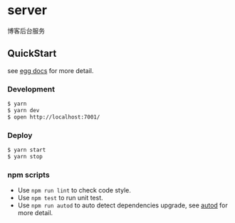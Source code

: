 # server

博客后台服务

## QuickStart

<!-- add docs here for user -->

see [egg docs][egg] for more detail.

### Development

```bash
$ yarn
$ yarn dev
$ open http://localhost:7001/
```

### Deploy

```bash
$ yarn start
$ yarn stop
```

### npm scripts

- Use `npm run lint` to check code style.
- Use `npm test` to run unit test.
- Use `npm run autod` to auto detect dependencies upgrade, see [autod](https://www.npmjs.com/package/autod) for more detail.


[egg]: https://eggjs.org